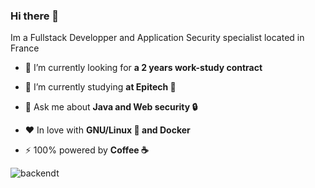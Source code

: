 ### Hi there 👋
Im a Fullstack Developper and Application Security specialist located in France

- 🔭 I’m currently looking for **a 2 years work-study contract**

- 🌱 I’m currently studying **at Epitech 🔎**

- 💬 Ask me about **Java and Web security 🔒**

- ❤️ In love with **GNU/Linux 🐧 and Docker**

- ⚡ 100% powered by **Coffee ☕**
<p><img src="https://github-readme-stats.vercel.app/api/top-langs?username=backendt&show_icons=true&locale=en&layout=compact" alt="backendt" /></p>

